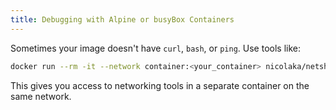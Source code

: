 ```yaml
---
title: Debugging with Alpine or busyBox Containers
---
```


Sometimes your image doesn't have `curl`, `bash`, or `ping`. Use tools like:

```bash
docker run --rm -it --network container:<your_container> nicolaka/netshoot
```

This gives you access to networking tools in a separate container on the same network.
